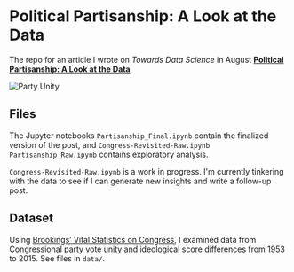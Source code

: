 # Political Partisanship: A Look at the Data

The repo for an article I wrote on *Towards Data Science* in August
**[Political Partisanship: A Look at the Data](https://towardsdatascience.com/political-partisanship-a-look-at-the-data-e71946199586)**

![Party Unity](images/party_unity_best_fit.png)


## Files

The Jupyter notebooks  ```Partisanship_Final.ipynb``` contain the finalized version of the post, and ```Congress-Revisited-Raw.ipynb	Partisanship_Raw.ipynb``` contains exploratory analysis. 

```Congress-Revisited-Raw.ipynb``` is a work in progress. I'm currently tinkering with the data to see if I can generate new insights and write a follow-up post. 

## Dataset 

Using [Brookings’ Vital Statistics on Congress](https://www.brookings.edu/multi-chapter-report/vital-statistics-on-congress/), I examined data from Congressional party vote unity and ideological score differences from 1953 to 2015. See files in ```data/```.



